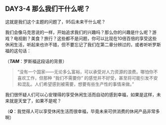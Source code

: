 ## DAY3-4 那么我们干什么呢？

这就是我们这个主题的问题了，95后未来干什么呢？

我们会像马克思说的一样，开始追求我们的兴趣吗？那么你的兴趣是什么呢？游戏？电视剧？美食？旅行？这些都不是问题，你可以比现在10倍百倍的享受这些休闲生活，听起来也许不错，但不要忘记了我们在第二章分辨过的，或者听听罗斯福的这句话：

（**_TAM_**：罗斯福这段话的背景）


> “没有一个国家——无论多么富裕，可以承受对人力资源的浪费。哪怕你不喜欢工作，但那种 “我们不需要你” 的感觉并不好受，甚至将可能引发不安和混乱。人们希望感到被需要，想要有些生产性的事情来做。”


我们很怀疑人们可以心安理得的享受休闲生活而自动的感到幸福，如果是这样，未来就是天堂了，如果不是呢？

（**_Q_**：我觉得人可以享受休闲生活而很幸福，毕竟未来可供消费的休闲产品非常多啊）

